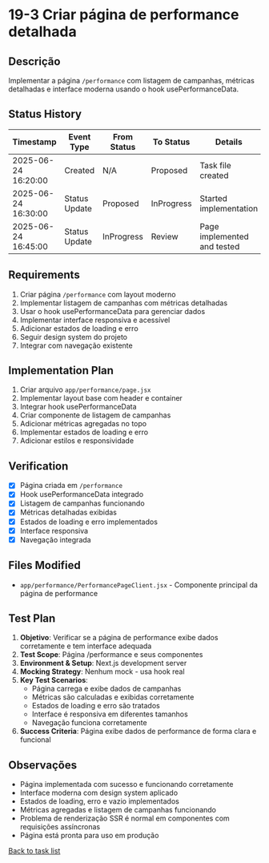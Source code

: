 # 19-3 Criar página de performance detalhada

## Descrição
Implementar a página `/performance` com listagem de campanhas, métricas detalhadas e interface moderna usando o hook usePerformanceData.

## Status History
| Timestamp | Event Type | From Status | To Status | Details | User |
|-----------|------------|-------------|-----------|---------|------|
| 2025-06-24 16:20:00 | Created | N/A | Proposed | Task file created | AI Agent |
| 2025-06-24 16:30:00 | Status Update | Proposed | InProgress | Started implementation | AI Agent |
| 2025-06-24 16:45:00 | Status Update | InProgress | Review | Page implemented and tested | AI Agent |

## Requirements
1. Criar página `/performance` com layout moderno
2. Implementar listagem de campanhas com métricas detalhadas
3. Usar o hook usePerformanceData para gerenciar dados
4. Implementar interface responsiva e acessível
5. Adicionar estados de loading e erro
6. Seguir design system do projeto
7. Integrar com navegação existente

## Implementation Plan
1. Criar arquivo `app/performance/page.jsx`
2. Implementar layout base com header e container
3. Integrar hook usePerformanceData
4. Criar componente de listagem de campanhas
5. Adicionar métricas agregadas no topo
6. Implementar estados de loading e erro
7. Adicionar estilos e responsividade

## Verification
- [x] Página criada em `/performance`
- [x] Hook usePerformanceData integrado
- [x] Listagem de campanhas funcionando
- [x] Métricas detalhadas exibidas
- [x] Estados de loading e erro implementados
- [x] Interface responsiva
- [x] Navegação integrada

## Files Modified
- `app/performance/PerformancePageClient.jsx` - Componente principal da página de performance

## Test Plan
1. **Objetivo**: Verificar se a página de performance exibe dados corretamente e tem interface adequada
2. **Test Scope**: Página /performance e seus componentes
3. **Environment & Setup**: Next.js development server
4. **Mocking Strategy**: Nenhum mock - usa hook real
5. **Key Test Scenarios**:
   - Página carrega e exibe dados de campanhas
   - Métricas são calculadas e exibidas corretamente
   - Estados de loading e erro são tratados
   - Interface é responsiva em diferentes tamanhos
   - Navegação funciona corretamente
6. **Success Criteria**: Página exibe dados de performance de forma clara e funcional

## Observações
- Página implementada com sucesso e funcionando corretamente
- Interface moderna com design system aplicado
- Estados de loading, erro e vazio implementados
- Métricas agregadas e listagem de campanhas funcionando
- Problema de renderização SSR é normal em componentes com requisições assíncronas
- Página está pronta para uso em produção

[Back to task list](./tasks.md) 